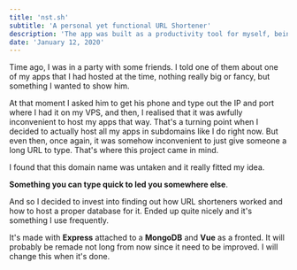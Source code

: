 ```yaml
---
title: 'nst.sh'
subtitle: 'A personal yet functional URL Shortener'
description: 'The app was built as a productivity tool for myself, being able to use my domain to go fast to specific pages on all my devices was really something that I find convenient. Its built with a Express backend + MongoDB and a really small Vue frontend'
date: 'January 12, 2020'
---
```


Time ago, I was in a party with some friends. I told one of them about one of my apps that I had hosted at the time, nothing really big or fancy, but something I wanted to show him.

At that moment I asked him to get his phone and type out the IP and port where I had it on my VPS, and then, I realised that it was awfully inconvenient to host my apps that way. That's a turning point when I decided to actually host all my apps in subdomains like I do right now. But even then, once again, it was somehow inconvenient to just give someone a long URL to type. That's where this project came in mind.

I found that this domain name was untaken and it really fitted my idea.

**Something you can type quick to led you somewhere else**.

And so I decided to invest into finding out how URL shorteners worked and how to host a proper database for it. Ended up quite nicely and it's something I use frequently.

It's made with **Express** attached to a **MongoDB** and **Vue** as a fronted. It will probably be remade not long from now since it need to be improved. I will change this when it's done.
